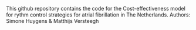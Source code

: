 This github repository contains the code for the Cost-effectiveness model for rythm control strategies for atrial fibrillation in The Netherlands. 
Authors: Simone Huygens & Matthijs Versteegh
